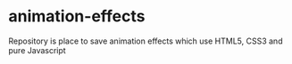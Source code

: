 # animation-effects
Repository is place to save animation effects which use HTML5, CSS3 and pure Javascript
